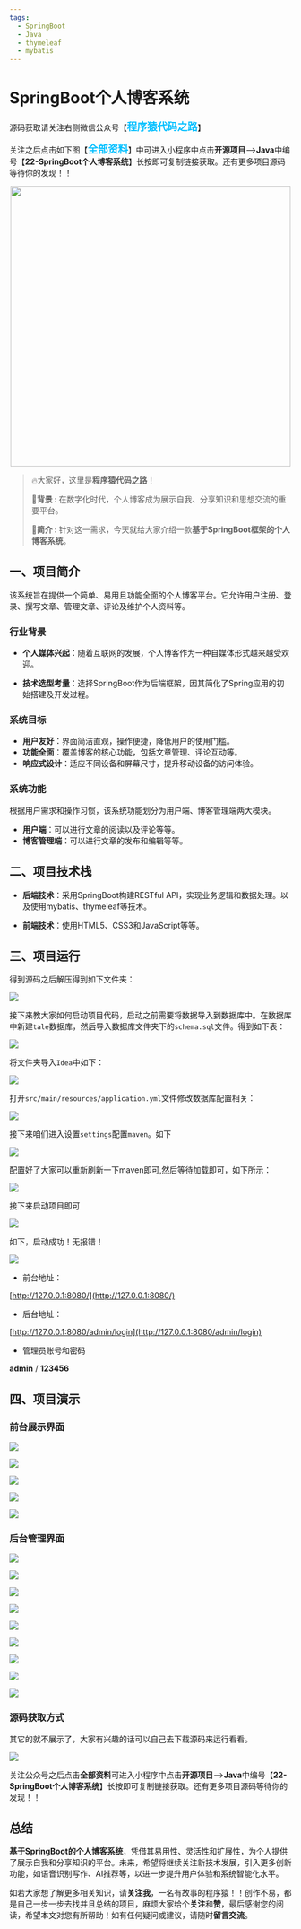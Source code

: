 ```yaml
---
tags:
  - SpringBoot
  - Java
  - thymeleaf
  - mybatis
---
```




# SpringBoot个人博客系统

源码获取请关注右侧微信公众号【<span style="font-weight: bold;text-align:left;font-size: 18px;color:#00bfff">程序猿代码之路</span>】

关注之后点击如下图【<span style="font-weight: bold;text-align:left;font-size: 18px;color:#00bfff">全部资料</span>】中可进入小程序中点击**开源项目**—>**Java**中编号【**22-SpringBoot个人博客系统**】长按即可复制链接获取。还有更多项目源码等待你的发现！！

<p align = "center">    
<img  src="https://files.mdnice.com/user/64619/fc3a72d4-6b57-4886-9085-1f216b3dd7d0.png" width="500" />
</p>





>🔥大家好，这里是**程序猿代码之路**！
> 
><strong>💐背景 : </strong>在数字化时代，个人博客成为展示自我、分享知识和思想交流的重要平台。
> 
><strong>🤟简介 : </strong>针对这一需求，今天就给大家介绍一款**基于SpringBoot框架的个人博客系统**。

## 一、项目简介

该系统旨在提供一个简单、易用且功能全面的个人博客平台。它允许用户注册、登录、撰写文章、管理文章、评论及维护个人资料等。

### 行业背景
- **个人媒体兴起**：随着互联网的发展，个人博客作为一种自媒体形式越来越受欢迎。

- **技术选型考量**：选择SpringBoot作为后端框架，因其简化了Spring应用的初始搭建及开发过程。
### 系统目标
- **用户友好**：界面简洁直观，操作便捷，降低用户的使用门槛。
- **功能全面**：覆盖博客的核心功能，包括文章管理、评论互动等。
- **响应式设计**：适应不同设备和屏幕尺寸，提升移动设备的访问体验。

### 系统功能

根据用户需求和操作习惯，该系统功能划分为用户端、博客管理端两大模块。

- **用户端**：可以进行文章的阅读以及评论等等。
- **博客管理端**：可以进行文章的发布和编辑等等。



## 二、项目技术栈
- **后端技术**：采用SpringBoot构建RESTful API，实现业务逻辑和数据处理。以及使用mybatis、thymeleaf等技术。

- **前端技术**：使用HTML5、CSS3和JavaScript等等。

## 三、项目运行
得到源码之后解压得到如下文件夹：

![](https://files.mdnice.com/user/64619/1ea652f6-ae38-47ed-89c3-d5f4bfdd81aa.png)

接下来教大家如何启动项目代码，启动之前需要将数据导入到数据库中。在数据库中新建`tale`数据库，然后导入数据库文件夹下的`schema.sql`文件。得到如下表：

![](https://files.mdnice.com/user/64619/8d8d3062-6db3-483f-908b-3b45fea46279.png)

将文件夹导入`Idea`中如下：


![](https://files.mdnice.com/user/64619/064e42af-6c2d-48b1-83c3-7d9e516d94aa.png)



打开`src/main/resources/application.yml`文件修改数据库配置相关：


![](https://files.mdnice.com/user/64619/09a805c6-0338-4119-b1fb-43355aa71d62.png)




接下来咱们进入设置`settings`配置`maven`。如下

![](https://files.mdnice.com/user/64619/ca6a3c89-709b-4ccc-b730-e2a9a75037be.png)

配置好了大家可以重新刷新一下maven即可,然后等待加载即可，如下所示：




![](https://files.mdnice.com/user/64619/70bcf30c-54e1-444d-8991-0448f239596b.png)



接下来启动项目即可



![](https://files.mdnice.com/user/64619/b47dc682-0617-443d-a2af-98a24a546f8a.png)



如下，启动成功！无报错！


![](https://files.mdnice.com/user/64619/4942d70c-f0cf-44f7-813b-17f688f00f70.png)


- 前台地址：

[http://127.0.0.1:8080/](http://127.0.0.1:8080/)

- 后台地址：

[http://127.0.0.1:8080/admin/login](http://127.0.0.1:8080/admin/login)

- 管理员账号和密码

**admin** / **123456**


## 四、项目演示

### 前台展示界面


![](https://files.mdnice.com/user/64619/67487071-a2db-4908-966a-2cdfde526836.png)


![](https://files.mdnice.com/user/64619/c77b79a9-2f5d-451f-a84d-65ec899424ef.png)

![](https://files.mdnice.com/user/64619/922ac819-aa2c-4c97-8a15-8969497cb578.png)

![](https://files.mdnice.com/user/64619/3c2b43ea-e873-4be1-bbd2-bf2e01b4b91c.png)

![](https://files.mdnice.com/user/64619/c02c9671-fea2-4a75-b37a-ce3f43c121a3.png)


### 后台管理界面


![](https://files.mdnice.com/user/64619/4ffbd4ec-9736-4505-bc70-4b5e40a9c250.jpg)


![](https://files.mdnice.com/user/64619/f5b48355-bab0-4ada-be14-ee3c2627f4e2.jpg)


![](https://files.mdnice.com/user/64619/dd3edfd1-9332-44b4-90e4-8af33d91574e.png)

![](https://files.mdnice.com/user/64619/f95314da-4d56-42e1-aa6a-3abda2191c0d.png)

![](https://files.mdnice.com/user/64619/76a30e0a-86a2-4759-8420-9db48f39c975.png)

![](https://files.mdnice.com/user/64619/ac5d5261-9c1f-45ff-b0ea-c4b556299f27.png)

![](https://files.mdnice.com/user/64619/1d7a5198-6c8e-4713-9101-b02f81479d19.png)

![](https://files.mdnice.com/user/64619/e356ab30-c600-4f95-8fa0-170f23a1b935.png)

![](https://files.mdnice.com/user/64619/80d16a34-fdc2-4e39-9f45-09e2b009595d.png)

### 源码获取方式

其它的就不展示了，大家有兴趣的话可以自己去下载源码来运行看看。

![](https://files.mdnice.com/user/64619/fc3a72d4-6b57-4886-9085-1f216b3dd7d0.png)

关注公众号之后点击**全部资料**可进入小程序中点击**开源项目**—>**Java**中编号【**22-SpringBoot个人博客系统**】长按即可复制链接获取。还有更多项目源码等待你的发现！！


## 总结

**基于SpringBoot的个人博客系统**，凭借其易用性、灵活性和扩展性，为个人提供了展示自我和分享知识的平台。未来，希望将继续关注新技术发展，引入更多创新功能，如语音识别写作、AI推荐等，以进一步提升用户体验和系统智能化水平。

如若大家想了解更多相关知识，请**关注我**，一名有故事的程序猿！！创作不易，都是自己一步一步去找并且总结的项目，麻烦大家给个**关注**和**赞**，最后感谢您的阅读，希望本文对您有所帮助！如有任何疑问或建议，请随时**留言交流**。
